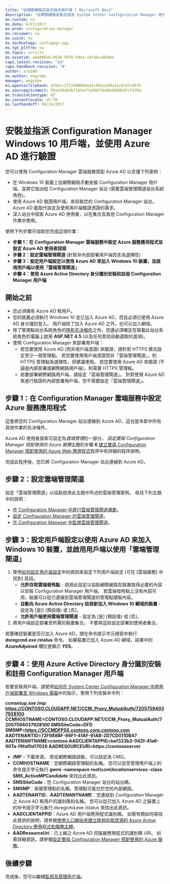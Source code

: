 ```yaml
---
title: "從網際網路安裝及指派用戶端 | Microsoft Docs"
description: "從網際網路安裝及指派 System Center Configuration Manager 用戶端。"
ms.custom: na
ms.date: 8/07/2017
ms.prod: configuration-manager
ms.reviewer: na
ms.suite: na
ms.technology: configmgr-app
ms.tgt_pltfrm: na
ms.topic: article
ms.assetid: a44006eb-8650-49f6-94e1-18fa0ca959ee
caps.latest.revision: "14"
caps.handback.revision: "0"
author: arob98
ms.author: angrobe
manager: angrobe
ms.openlocfilehash: d783cc2f12400084ad1cd62a338a31c9747c05fb
ms.sourcegitcommit: f6a428a8db7145affa388f59e0ad880bdfcf17b5
ms.translationtype: HT
ms.contentlocale: zh-TW
ms.lasthandoff: 09/14/2017
---
```

# <a name="install-and-assign-configuration-manager-windows-10-clients-using-azure-ad-for-authentication"></a>安裝並指派 Configuration Manager Windows 10 用戶端，並使用 Azure AD 進行驗證

您可以使用 Configuration Manager 雲端服務搭配 Azure AD 以支援下列案例：

- 在 Windows 10 裝置上從網際網路手動安裝 Configuration Manager 用戶端，並將它指派給 Configuration Manager 站台 (需要雲端管理閘道站台系統角色)。
- 使用 Azure AD 驗證用戶端，來存取您的 Configuration Manager 站台。 Azure AD 能取代設定及使用用戶端驗證憑證的需求。
- 深入站台中探索 Azure AD 使用者，以在集合及其他 Configuration Manager 作業中使用。

使用下列步驟可協助您完成這項作業：

- **步驟 1：在 Configuration Manager 雲端服務中設定 Azure 服務應用程式並設定 Azure AD 使用者探索**
- **步驟 2：設定雲端管理閘道** (針對非內部部署用戶端而言為選擇性)
- **步驟 3：設定用戶端設定以使用 Azure AD 來加入 Windows 10 裝置，並啟用用戶端以使用「雲端管理閘道」**
- **步驟 4：使用 Azure Active Directory 身分識別安裝和註冊 Configuration Manager 用戶端**


## <a name="before-you-start"></a>開始之前

- 您必須擁有 Azure AD 租用戶。
- 您的裝置必須執行 Windows 10 並已加入 Azure AD，而且必須已使用 Azure AD 身分識別登入。 用戶端除了加入 Azure AD 之外，也可以加入網域。
- 除了管理點站台系統角色的[現有先決條件](/sccm/core/plan-design/configs/site-and-site-system-prerequisites)之外，您還必須確定在裝載此站台系統角色的電腦上啟用 **ASP.NET 4.5** (以及任何其他自動選取的選項)。
- 使用 Configuration Manager 來部署用戶端：
    - 若您要使用 Azure AD (而非用戶端憑證) 來驗證，請針對 HTTPS 模式設定至少一個管理點。
        若您要使用用戶端憑證而非「雲端管理閘道」，則 HTTPS 管理點為選擇性，但建議使用。 若您要使用 Azure AD 來驗證 (不論是內部部署或網際網路用戶端)，則需要 HTTPS 管理點。
    - 若要部署網際網路用戶端，請設定「雲端管理閘道」。 針對使用 Azure AD 來進行驗證的內部部署用戶端，您不需要設定「雲端管理閘道」。


## <a name="step-1-set-up-the-azure-services-app-in-configuration-manager-cloud-services"></a>步驟 1：在 Configuration Manager 雲端服務中設定 Azure 服務應用程式

這會將您的 Configuration Manager 站台連線到 Azure AD，這也是本節中所有其他作業的先決條件。 

Azure AD 使用者探索可設定為*雲端管理*的一部分。 *設定要與 Configuration Manager 搭配使用的 Azure 服務*主題的步驟 **6** [建立要與 Configuration Manager 搭配使用的 Azure Web 應用程式](/sccm/core/servers/deploy/configure/Azure-services-wizard#webapp)程序中有詳細的程序說明。
    
完成此程序後，您已將 Configuration Manager 站台連線到 Azure AD。 

## <a name="step-2-set-up-the-cloud-management-gateway"></a>步驟 2：設定雲端管理閘道

設定「雲端管理閘道」以協助啟用此主題中所述的雲端管理案例。 尋找下列主題中的說明： 

- [在 Configuration Manager 中進行雲端管理閘道規劃](/sccm/core/clients/manage/plan-cloud-management-gateway)。
- [設定 Configuration Manager 的雲端管理閘道](/sccm/core/clients/manage/setup-cloud-management-gateway)。
- [在 Configuration Manager 中監視雲端管理閘道](/sccm/core/clients/manage/monitor-clients-cloud-management-gateway)。

## <a name="step-3-configure-client-settings-to-join-windows-10-devices-with-azure-ad-and-enable-clients-to-use-the-cloud-management-gateway"></a>步驟 3：設定用戶端設定以使用 Azure AD 來加入 Windows 10 裝置，並啟用用戶端以使用「雲端管理閘道」

1.  使用[如何設定用戶端設定](/sccm/core/clients/deploy/configure-client-settings)中的資訊來設定下列用戶端設定 (可在 [雲端服務] 中找到) 區段。
    - **允許存取雲端發佈點** - 啟用此設定以協助網際網路型裝置取得必要的內容以安裝 Configuration Manager 用戶端。 若雲端發佈點上沒有內容可用，裝置可以從已連線到雲端管理閘道的管理點擷取內容。
    - **自動向 Azure Active Directory 註冊新加入 Windows 10 網域的裝置** - 設定為 [是]\ (預設值) 或 [否]。
    - **允許用戶端使用雲端管理閘道** - 設定為 [是] \(預設值) 或 [否]。
2.  將用戶端設定部署至所需的裝置集合。 不要將這些設定部署到使用者集合。

若要確認裝置是否已加入 Azure AD，請在命令提示字元視窗中執行 **dsregcmd.exe /status** 命令。 如果裝置已加入 Azure AD 網域，結果中的 **AzureAdjoined** 欄位會顯示 **YES**。


## <a name="step-4-install-and-register-the-configuration-manager-client-using-azure-active-directory-identity"></a>步驟 4：使用 Azure Active Directory 身分識別安裝和註冊 Configuration Manager 用戶端

若要安裝用戶端，請使用[如何在 System Center Configuration Manager 中將用戶端部署至 Windows 電腦](/sccm/core/clients/deploy/deploy-clients-to-windows-computers#a-namebkmkmanuala-how-to-install-clients-manually)中的指示，使用下列安裝命令列： 

**ccmsetup.exe /mp&#58; https://CONTOSO.CLOUDAPP.NET/CCM_Proxy_MutualAuth/72057594037928100 CCMHOSTNAME=CONTOSO.CLOUDAPP.NET/CCM_Proxy_MutualAuth/72057594037928100 SMSSiteCode=DFD SMSMP=https://SCCMDFPSS.contoso.corp.contoso.com AADTENANTID=72F988BF-86F1-41AF-91AB-2D7CD011DB47 AADTENANTNAME=contoso  AADCLIENTAPPID=bef323b3-042f-41a6-907a-f9faf0d17026 AADRESOURCEURI=https://contososerver**

- **/MP** – 下載來源。 若從網際網路啟動，可以設定為 CMG。
- **CCMHOSTNAME**：您網際網路管理點的名稱。 您可以從受管理用戶端上的命令提示字元執行 **gwmi -namespace root\ccm\locationservices -class SMS_ActiveMPCandidate** 來找出此資訊。
- **SMSSiteCode**：您 Configuration Manager 站台的站台碼。
- **SMSMP**：查閱管理點的名稱，管理點可能位於您的內部網路。
- **AADTENANTID**、**AADTENANTNAME**：您連結到 Configuration Manager 之 Azure AD 租用戶的識別碼和名稱。 您可以從已加入 Azure AD 之裝置上的命令提示字元執行 dsregcmd.exe /status 來找出此資訊。
- **AADCLIENTAPPID**：Azure AD 用戶端應用程式識別碼。 如需有關如何尋找此資訊的說明，請參閱[使用入口網站來建立能夠存取資源的 Azure Active Directory 應用程式和服務主體](https://docs.microsoft.com/azure/azure-resource-manager/resource-group-create-service-principal-portal#get-application-id-and-authentication-key)。
- **AADResourceUri**：已上線之 Azure AD 伺服器應用程式的識別碼 URI。 如需詳細資訊，請參閱[設定要與 Configuration Manager 搭配使用的 Azure 服務](/sccm/core/servers/deploy/configure/azure-services-wizard)。




## <a name="next-steps"></a>後續步驟

完成後，您可以繼續[監視及管理用戶端](/sccm/core/clients/manage/monitor-clients)。
